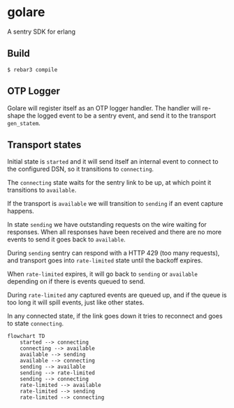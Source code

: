 golare
=====

A sentry SDK for erlang

Build
-----

    $ rebar3 compile

OTP Logger
-----

Golare will register itself as an OTP logger handler. The handler will re-shape the logged event to be a sentry event, and send it to the
transport `gen_statem`.

Transport states
-----

Initial state is `started` and it will send itself an internal event to connect to the configured DSN, so it transitions to `connecting`. 

The `connecting` state waits for the sentry link to be up, at which point it transitions to `available`.

If the transport is `available` we will transition to `sending` if an event capture happens.

In state `sending` we have outstanding requests on the wire waiting for responses. When all responses have been
received and there are no more events to send it goes back to `available`.

During `sending` sentry can respond with a HTTP 429 (too many requests), and transport goes into `rate-limited`
state until the backoff expires.

When `rate-limited` expires, it will go back to `sending` or `available` depending on if there is events queued to send.

During `rate-limited` any captured events are queued up, and if the queue is too long it will spill events, just like other
states.

In any connected state, if the link goes down it tries to reconnect and goes to state `connecting`.

```mermaid
flowchart TD
    started --> connecting
    connecting --> available
    available --> sending
    available --> connecting
    sending --> available
    sending --> rate-limited
    sending --> connecting
    rate-limited --> available
    rate-limited --> sending
    rate-limited --> connecting
```

